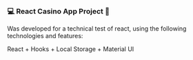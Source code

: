 ### :computer: React Casino App Project :slot_machine:

Was developed for a technical test of react, using the following technologies and features:

React + Hooks + Local Storage + Material UI
